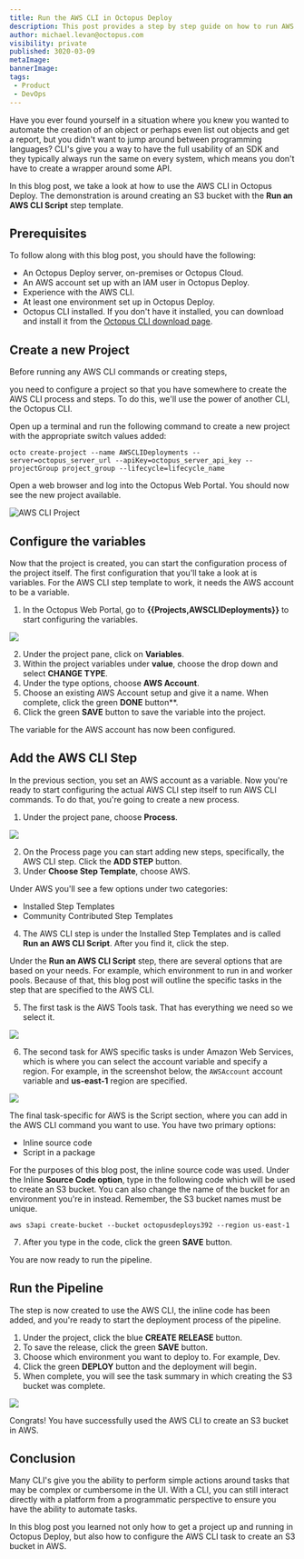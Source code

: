 ```yaml
---
title: Run the AWS CLI in Octopus Deploy
description: This post provides a step by step guide on how to run AWS CLI commands inside of Octopus Deploy.
author: michael.levan@octopus.com
visibility: private
published: 3020-03-09
metaImage: 
bannerImage: 
tags:
 - Product
 - DevOps
---
```


Have you ever found yourself in a situation where you knew you wanted to automate the creation of an object or perhaps even list out objects and get a report, but you didn't want to jump around between programming languages? CLI's give you a way to have the full usability of an SDK and they typically always run the same on every system, which means you don't have to create a wrapper around some API.

In this blog post, we take a look at how to use the AWS CLI in Octopus Deploy. The demonstration is around creating an S3 bucket with the **Run an AWS CLI Script** step template.

## Prerequisites

To follow along with this blog post, you should have the following:

- An Octopus Deploy server, on-premises or Octopus Cloud.
- An AWS account set up with an IAM user in Octopus Deploy.
- Experience with the AWS CLI.
- At least one environment set up in Octopus Deploy.
- Octopus CLI installed. If you don't have it installed, you can download and install it from the [Octopus CLI download page](https://octopus.com/downloads/octopuscli).

## Create a new Project

Before running any AWS CLI commands or creating steps, 

you need to configure a project so that you have somewhere to create the AWS CLI process and steps. To do this, we'll use the power of another CLI, the Octopus CLI.

Open up a terminal and run the following command to create a new project with the appropriate switch values added:

```
octo create-project --name AWSCLIDeployments --server=octopus_server_url --apiKey=octopus_server_api_key --projectGroup project_group --lifecycle=lifecycle_name
```

Open a web browser and log into the Octopus Web Portal. You should now see the new project available.

![AWS CLI Project](images/2.png)

## Configure the variables

Now that the project is created, you can start the configuration process of the project itself. The first configuration that you'll take a look at is variables. For the AWS CLI step template to work, it needs the AWS account to be a variable.

1. In the Octopus Web Portal, go to **{{Projects,AWSCLIDeployments}}** to start configuring the variables.

![](images/3.png)

2. Under the project pane, click on **Variables**.
3. Within the project variables under **value**, choose the drop down and select **CHANGE TYPE**.
4. Under the type options, choose **AWS Account**.
5. Choose an existing AWS Account setup and give it a name. When complete, click the green **DONE** button**.
6. Click the green **SAVE** button to save the variable into the project.

The variable for the AWS account has now been configured.

## Add the AWS CLI Step

In the previous section, you set an AWS account as a variable. Now you're ready to start configuring the actual AWS CLI step itself to run AWS CLI commands. To do that, you're going to create a new process.

1. Under the project pane, choose **Process**.

![](images/9.png)

2. On the Process page you can start adding new steps, specifically, the AWS CLI step. Click the **ADD STEP** button.
3. Under **Choose Step Template**, choose AWS.

Under AWS you'll see a few options under two categories:

- Installed Step Templates
- Community Contributed Step Templates

4. The AWS CLI step is under the Installed Step Templates and is called **Run an AWS CLI Script**. After you find it, click the step.

Under the **Run an AWS CLI Script** step, there are several options that are based on your needs. For example, which environment to run in and worker pools. Because of that, this blog post will outline the specific tasks in the step that are specified to the AWS CLI.

5. The first task is the AWS Tools task. That has everything we need so we select it.

![](images/13.png)

6. The second task for AWS specific tasks is under Amazon Web Services, which is where you can select the account variable and specify a region. For example, in the screenshot below, the `AWSAccount` account variable and **us-east-1** region are specified.

![](images/14.png)

The final task-specific for AWS is the Script section, where you can add in the AWS CLI command you want to use. You have two primary options:

- Inline source code
- Script in a package

For the purposes of this blog post, the inline source code was used. Under the Inline **Source Code option**, type in the following code which will be used to create an S3 bucket. You can also change the name of the bucket for an environment you're in instead. Remember, the S3 bucket names must be unique.

```
aws s3api create-bucket --bucket octopusdeploys392 --region us-east-1
```

7. After you type in the code, click the green **SAVE** button.

You are now ready to run the pipeline.

## Run the Pipeline

The step is now created to use the AWS CLI, the inline code has been added, and you're ready to start the deployment process of the pipeline. 

1. Under the project, click the blue **CREATE RELEASE** button.
2. To save the release, click the green **SAVE** button.
3. Choose which environment you want to deploy to. For example, Dev.
4. Click the green **DEPLOY** button and the deployment will begin.
5. When complete, you will see the task summary in which creating the S3 bucket was complete.

![](images/19.png)

Congrats! You have successfully used the AWS CLI to create an S3 bucket in AWS.

## Conclusion

Many CLI's give you the ability to perform simple actions around tasks that may be complex or cumbersome in the UI. With a CLI, you can still interact directly with a platform from a programmatic perspective to ensure you have the ability to automate tasks.

In this blog post you learned not only how to get a project up and running in Octopus Deploy, but also how to configure the AWS CLI task to create an S3 bucket in AWS.

